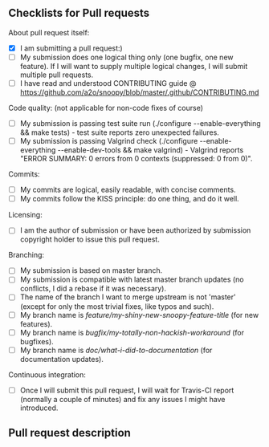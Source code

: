 Checklists for Pull requests
----------------------------

About pull request itself:
- [X] I am submitting a pull request:)
- [ ] My submission does one logical thing only (one bugfix, one new feature). If I will want to supply multiple logical changes, I will submit multiple pull requests.
- [ ] I have read and understood CONTRIBUTING guide @ https://github.com/a2o/snoopy/blob/master/.github/CONTRIBUTING.md

Code quality:
(not applicable for non-code fixes of course)
- [ ] My submission is passing test suite run (./configure --enable-everything && make tests) - test suite reports zero unexpected failures.
- [ ] My submission is passing Valgrind check (./configure --enable-everything --enable-dev-tools && make valgrind) - Valgrind reports "ERROR SUMMARY: 0 errors from 0 contexts (suppressed: 0 from 0)".

Commits:
- [ ] My commits are logical, easily readable, with concise comments.
- [ ] My commits follow the KISS principle: do one thing, and do it well.

Licensing:
- [ ] I am the author of submission or have been authorized by submission copyright holder to issue this pull request.

Branching:
- [ ] My submission is based on master branch.
- [ ] My submission is compatible with latest master branch updates (no conflicts, I did a rebase if it was necessary).
- [ ] The name of the branch I want to merge upstream is not 'master' (except for only the most trivial fixes, like typos and such).
- [ ] My branch name is *feature/my-shiny-new-snoopy-feature-title* (for new features).
- [ ] My branch name is *bugfix/my-totally-non-hackish-workaround* (for bugfixes).
- [ ] My branch name is *doc/what-i-did-to-documentation* (for documentation updates).

Continuous integration:
- [ ] Once I will submit this pull request, I will wait for Travis-CI report (normally a couple of minutes) and fix any issues I might have introduced.



Pull request description
------------------------
